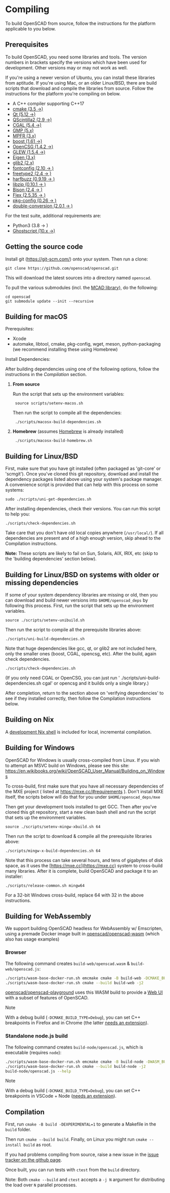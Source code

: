 # Compiling

To build OpenSCAD from source, follow the instructions for the
platform applicable to you below.

## Prerequisites

To build OpenSCAD, you need some libraries and tools. The version
numbers in brackets specify the versions which have been used for
development. Other versions may or may not work as well.

If you're using a newer version of Ubuntu, you can install these 
libraries from aptitude. If you're using Mac, or an older Linux/BSD, there 
are build scripts that download and compile the libraries from source. 
Follow the instructions for the platform you're compiling on below.

* A C++ compiler supporting C++17
* [cmake (3.5 ->)](https://cmake.org/)
* [Qt (5.12 ->)](https://qt.io/)
* [QScintilla2 (2.9 ->)](https://riverbankcomputing.com/software/qscintilla/)
* [CGAL (5.4 ->)](https://www.cgal.org/)
 * [GMP (5.x)](https://gmplib.org/)
 * [MPFR (3.x)](https://www.mpfr.org/)
* [boost (1.61 ->)](https://www.boost.org/)
* [OpenCSG (1.4.2 ->)](http://www.opencsg.org/)
* [GLEW (1.5.4 ->)](http://glew.sourceforge.net/)
* [Eigen (3.x)](https://eigen.tuxfamily.org/)
* [glib2 (2.x)](https://developer.gnome.org/glib/)
* [fontconfig (2.10 -> )](https://fontconfig.org/)
* [freetype2 (2.4 -> )](https://freetype.org/)
* [harfbuzz (0.9.19 -> )](https://www.freedesktop.org/wiki/Software/HarfBuzz/)
* [libzip (0.10.1 -> )](https://libzip.org/)
* [Bison (2.4 -> )](https://www.gnu.org/software/bison/)
* [Flex (2.5.35 -> )](http://flex.sourceforge.net/)
* [pkg-config (0.26 -> )](https://www.freedesktop.org/wiki/Software/pkg-config/)
* [double-conversion (2.0.1 -> )](https://github.com/google/double-conversion/)

For the test suite, additional requirements are:
* Python3 (3.8 -> )
* [Ghostscript (10.x ->)](https://www.ghostscript.com/index.html)

## Getting the source code

Install git (https://git-scm.com/) onto your system. Then run a clone:

    git clone https://github.com/openscad/openscad.git

This will download the latest sources into a directory named `openscad`.

To pull the various submodules (incl. the [MCAD library](https://github.com/openscad/MCAD)), do the following:

    cd openscad
    git submodule update --init --recursive

## Building for macOS

Prerequisites:

* Xcode
* automake, libtool, cmake, pkg-config, wget, meson, python-packaging (we recommend installing these using Homebrew)

Install Dependencies:

After building dependencies using one of the following options, follow the instructions in the *Compilation* section.

1. **From source**

    Run the script that sets up the environment variables:

        source scripts/setenv-macos.sh

    Then run the script to compile all the dependencies:

        ./scripts/macosx-build-dependencies.sh

2. **Homebrew** (assumes [Homebrew](https://brew.sh/) is already installed)

        ./scripts/macosx-build-homebrew.sh

## Building for Linux/BSD

First, make sure that you have git installed (often packaged as 'git-core' 
or 'scmgit'). Once you've cloned this git repository, download and install 
the dependency packages listed above using your system's package 
manager. A convenience script is provided that can help with this 
process on some systems:

    sudo ./scripts/uni-get-dependencies.sh

After installing dependencies, check their versions. You can run this 
script to help you:

    ./scripts/check-dependencies.sh

Take care that you don't have old local copies anywhere (`/usr/local/`). 
If all dependencies are present and of a high enough version, skip ahead 
to the Compilation instructions. 

__Note:__ These scripts are likely to fail on Sun, Solaris, AIX, IRIX, etc (skip to the 'building dependencies' section below).

## Building for Linux/BSD on systems with older or missing dependencies

If some of your system dependency libraries are missing or old, then you 
can download and build newer versions into `$HOME/openscad_deps` by 
following this process. First, run the script that sets up the 
environment variables. 

    source ./scripts/setenv-unibuild.sh

Then run the script to compile all the prerequisite libraries above:

    ./scripts/uni-build-dependencies.sh

Note that huge dependencies like gcc, qt, or glib2 are not included 
here, only the smaller ones (boost, CGAL, opencsg, etc). After the 
build, again check dependencies.

    ./scripts/check-dependencies.sh


(If you only need CGAL or OpenCSG, you can just run ' ./scripts/uni-build-dependencies.sh cgal' or opencsg and it builds only a single library.)

After completion, return to the section above on 'verifying dependencies' to see if they installed correctly, then follow the Compilation instructions below.


## Building on Nix

A [development Nix shell](scripts/nix) is included for local, incremental compilation.

## Building for Windows

OpenSCAD for Windows is usually cross-compiled from Linux. If you wish to
attempt an MSVC build on Windows, please see this site:
https://en.wikibooks.org/wiki/OpenSCAD_User_Manual/Building_on_Windows

To cross-build, first make sure that you have all necessary dependencies 
of the MXE project ( listed at https://mxe.cc/#requirements ). Don't install
MXE itself, the scripts below will do that for you under `$HOME/openscad_deps/mxe`

Then get your development tools installed to get GCC. Then after you've 
cloned this git repository, start a new clean bash shell and run the 
script that sets up the environment variables.

    source ./scripts/setenv-mingw-xbuild.sh 64

Then run the script to download & compile all the prerequisite libraries above:

    ./scripts/mingw-x-build-dependencies.sh 64

Note that this process can take several hours, and tens of gigabytes of 
disk space, as it uses the [https://mxe.cc](https://mxe.cc) system to cross-build many
libraries. After it is complete, build OpenSCAD and package it to an 
installer:

    ./scripts/release-common.sh mingw64

For a 32-bit Windows cross-build, replace 64 with 32 in the above instructions. 

## Building for WebAssembly

We support building OpenSCAD headless for WebAssembly w/ Emscripten, using a premade Docker image built in [openscad/openscad-wasm](https://github.com/openscad/openscad-wasm) (which also has usage examples)

### Browser

The following command creates `build-web/openscad.wasm` & `build-web/openscad.js`:

```bash
./scripts/wasm-base-docker-run.sh emcmake cmake -B build-web -DCMAKE_BUILD_TYPE=Debug -DEXPERIMENTAL=1
./scripts/wasm-base-docker-run.sh cmake --build build-web -j2
```

[openscad/openscad-playground](https://github.com/openscad/openscad-playground) uses this WASM build to provide a [Web UI](https://ochafik.com/openscad2/) with a subset of features of OpenSCAD.

> [!NOTE]
> With a debug build (`-DCMAKE_BUILD_TYPE=Debug`), you can set C++ breakpoints in Firefox and in Chrome (the latter [needs an extension](https://developer.chrome.com/docs/devtools/wasm)).

### Standalone node.js build

The following command creates `build-node/openscad.js`, which is executable (requires `node`):

```bash
./scripts/wasm-base-docker-run.sh emcmake cmake -B build-node -DWASM_BUILD_TYPE=node -DCMAKE_BUILD_TYPE=Debug -DEXPERIMENTAL=1
./scripts/wasm-base-docker-run.sh cmake --build build-node -j2
build-node/openscad.js --help
```

> [!NOTE]
> With a debug build (`-DCMAKE_BUILD_TYPE=Debug`), you can set C++ breakpoints in VSCode + Node ([needs an extension](https://code.visualstudio.com/docs/nodejs/nodejs-debugging#_debugging-webassembly)).

## Compilation

First, run `cmake -B build -DEXPERIMENTAL=1` to generate a Makefile in the `build` folder.

Then run `cmake --build build`. Finally, on Linux you might run `cmake --install build` as root.

If you had problems compiling from source, raise a new issue in the
[issue tracker on the github page](https://github.com/openscad/openscad/issues).

Once built, you can run tests with `ctest` from the `build` directory.

Note: Both `cmake --build` and `ctest` accepts a `-j N` argument for distributing the load over `N` parallel processes.

